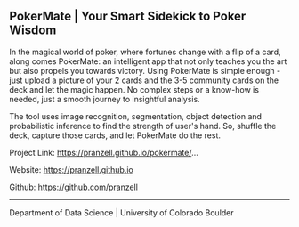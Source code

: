 PokerMate | Your Smart Sidekick to Poker Wisdom
---

In the magical world of poker, where fortunes change with a flip of a card, along comes PokerMate: an intelligent app that not only teaches you the art but also propels you towards victory. Using PokerMate is simple enough - just upload a picture of your 2 cards and the 3-5 community cards on the deck and let the magic happen. No complex steps or a know-how is needed, just a smooth journey to insightful analysis. 

The tool uses image recognition, segmentation, object detection and probabilistic inference to find the strength of user's hand. So, shuffle the deck, capture those cards, and let PokerMate do the rest.


Project Link:  https://pranzell.github.io/pokermate/...

Website: https://pranzell.github.io

Github: https://github.com/pranzell

---
Department of Data Science | University of Colorado Boulder
